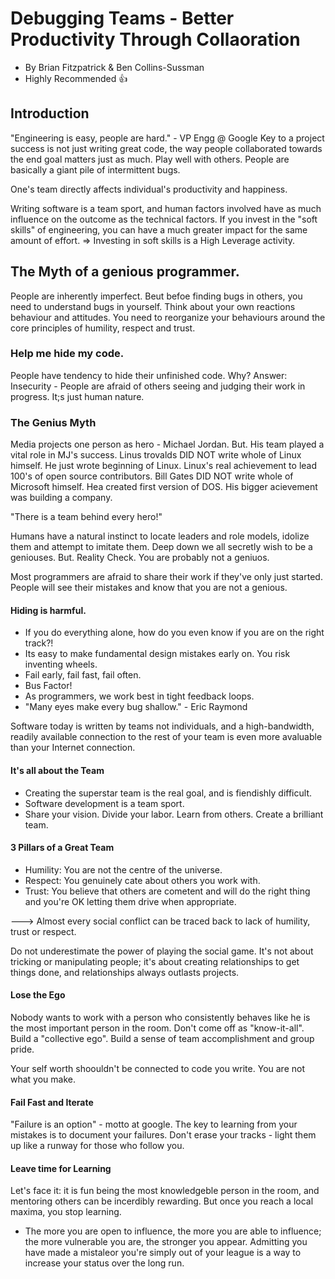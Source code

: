 
# Debugging Teams - Better Productivity Through Collaoration

- By Brian Fitzpatrick & Ben Collins-Sussman
- Highly Recommended :+1:


## Introduction 
"Engineering is easy, people are hard." - VP Engg @ Google
Key to a project success is not just writing great code, the way people collaborated towards the end goal matters just as much. 
Play well with others. 
People are basically a giant pile of intermittent bugs. 

One's team directly affects individual's productivity and happiness.

Writing software is a team sport, and human factors involved have as much influence on the outcome as the technical factors. 
If you invest in the "soft skills" of engineering, you can have a much greater impact for the same amount of effort. 
=> Investing in soft skills is a High Leverage activity.


## The Myth of a genious programmer. 
People are inherently imperfect. Beut befoe finding bugs in others, you need to understand bugs in yourself.
Think about your own reactions behaviour and attitudes. 
You need to reorganize your behaviours around the core principles of humility, respect and trust. 

### Help me hide my code.
People have tendency to hide their unfinished code. Why? 
Answer: Insecurity - People are afraid of others seeing and judging their work in progress. It;s just human nature. 

### The Genius Myth
Media projects one person as hero - Michael Jordan. But. His team played a vital role in MJ's success. 
Linus trovalds DID NOT write whole of Linux himself. He just wrote beginning of Linux. Linux's real achievement to lead 100's of open source contributors. 
Bill Gates DID NOT write whole of Microsoft himself. Hea created first version of DOS. His bigger acievement was building a company. 

"There is a team behind every hero!"

Humans have a natural instinct to locate leaders and role models, idolize them and attempt to imitate them. 
Deep down we all secretly wish to be a geniouses. But. Reality Check. You are probably not a geniuos.

Most programmers are afraid to share their work if they've only just started. People will see their mistakes and know that you are not a genious.
#### Hiding is harmful. 
- If you do everything alone, how do you even know if you are on the right track?!
- Its easy to make fundamental design mistakes early on. You risk inventing wheels. 
- Fail  early, fail fast, fail often. 
- Bus Factor! 
- As programmers, we work best in tight feedback loops. 
- "Many eyes make every bug shallow." - Eric Raymond

Software today is written by teams not individuals, and a high-bandwidth, readily available connection to the rest of your team is even more avaluable than your Internet connection.

#### It's all about the Team 
- Creating the superstar team is the real goal, and is fiendishly difficult. 
- Software development is a team sport. 
- Share your vision. Divide your labor. Learn from others. Create a brilliant team. 

#### 3 Pillars of a Great Team 
- Humility: You are not the centre of the universe. 
- Respect: You genuinely cate about others you work with. 
- Trust: You believe that others are cometent and will do the right thing and you're OK letting them drive when appropriate. 

---> Almost every social conflict can be traced back to lack of humility, trust or respect. 

Do not underestimate the power of playing the social game. It's not about tricking or manipulating people; it's about creating relationships to get things done, and relationships always outlasts projects. 

#### Lose the Ego
Nobody wants to work with a person who consistently behaves like he is the most important person in the room. 
Don't come off as "know-it-all". Build a "collective ego". Build a sense of team accomplishment and group pride. 

Your self worth shoouldn't be connected to code you write. 
You are not what you make. 

#### Fail Fast and Iterate
"Failure is an option" - motto at google. 
The key to learning from your mistakes is to document your failures. Don't erase your tracks  - light them up like a runway for those who follow you. 

#### Leave time for Learning
Let's face it: it is fun being the most knowledgeble person in the room, and mentoring others can be incerdibly rewarding. 
But once you reach a local maxima, you stop learning. 

- The more you are open to influence, the more you are able to influence; the more vulnerable you are, the stronger you appear. 
Admitting you have made a mistaleor you're simply out of your league is a way to increase your status over the long run. 







